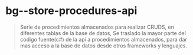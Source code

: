 # bg--store-procedures-api

> Serie de procedimientos almacenados para realizar CRUDS,
  en diferentes tablas de la base de datos,
> Se traslado la mayor parte del codigo fuente(c#) de la api a procedimientos almacenados,
  para dar mas acceso a la base de datos desde otros frameworks y lenguajes.
